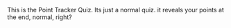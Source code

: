 This is the Point Tracker Quiz. Its just a normal quiz. it reveals your points at the end, normal, right?

